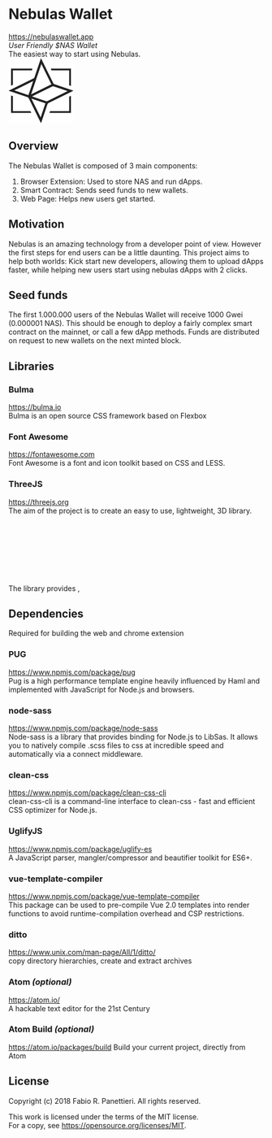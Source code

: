 # Nebulas Wallet
https://nebulaswallet.app  
*User Friendly $NAS Wallet*  
The easiest way to start using Nebulas.  
<img src="logo.svg" width="128"/>

## Overview
The Nebulas Wallet is composed of 3 main components:

1. Browser Extension: Used to store NAS and run dApps.
2. Smart Contract: Sends seed funds to new wallets.
3. Web Page: Helps new users get started.

## Motivation
Nebulas is an amazing technology from a developer point of view.
However the first steps for end users can be a little daunting.
This project aims to help both worlds: Kick start new developers, allowing them to upload dApps faster, while helping new users start using nebulas dApps with 2 clicks.

## Seed funds
The first 1.000.000 users of the Nebulas Wallet will receive 1000 Gwei (0.000001 NAS). This should be enough to deploy a fairly complex smart contract on the mainnet, or call a few dApp methods. Funds are distributed on request to new wallets on the next minted block.

## Libraries

### Bulma
https://bulma.io  
Bulma is an open source CSS framework based on Flexbox

### Font Awesome
https://fontawesome.com  
Font Awesome is a font and icon toolkit based on CSS and LESS.

### ThreeJS
https://threejs.org  
The aim of the project is to create an easy to use, lightweight, 3D library. The library provides <canvas>, <svg>, CSS3D and WebGL renderers.

## Dependencies
Required for building the web and chrome extension

### PUG
https://www.npmjs.com/package/pug  
Pug is a high performance template engine heavily influenced by Haml and implemented with JavaScript for Node.js and browsers.

### node-sass
https://www.npmjs.com/package/node-sass  
Node-sass is a library that provides binding for Node.js to LibSas. It allows you to natively compile .scss files to css at incredible speed and automatically via a connect middleware.

### clean-css  
https://www.npmjs.com/package/clean-css-cli  
clean-css-cli is a command-line interface to clean-css - fast and efficient CSS optimizer for Node.js.

### UglifyJS
https://www.npmjs.com/package/uglify-es  
A JavaScript parser, mangler/compressor and beautifier toolkit for ES6+.

### vue-template-compiler
https://www.npmjs.com/package/vue-template-compiler  
This package can be used to pre-compile Vue 2.0 templates into render functions to avoid runtime-compilation overhead and CSP restrictions.

### ditto
https://www.unix.com/man-page/All/1/ditto/  
copy directory hierarchies, create and extract archives

### Atom *(optional)*
https://atom.io/  
A hackable text editor for the 21st Century

### Atom Build *(optional)*
https://atom.io/packages/build
Build your current project, directly from Atom

## License
Copyright (c) 2018 Fabio R. Panettieri. All rights reserved.

This work is licensed under the terms of the MIT license.  
For a copy, see <https://opensource.org/licenses/MIT>.
